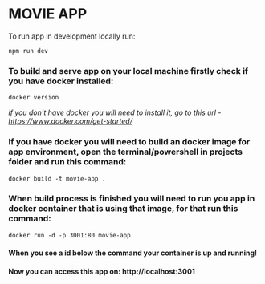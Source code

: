 # MOVIE APP

To run app in development locally run:

```
npm run dev
```

### To build and serve app on your local machine firstly check if you have docker installed:

```
docker version
```

_if you don't have docker you will need to install it, go to this url - https://www.docker.com/get-started/_

### If you have docker you will need to build an docker image for app environment, open the terminal/powershell in projects folder and run this command:

```
docker build -t movie-app .
```

### When build process is finished you will need to run you app in docker container that is using that image, for that run this command:

```
docker run -d -p 3001:80 movie-app
```

#### When you see a id below the command your container is up and running!

#### Now you can access this app on: http://localhost:3001

